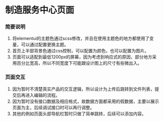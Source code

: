 # 制造服务中心页面

### 简要说明

1. 将elementui的主题色通过scss修改，并且在使用主题色的地方都使用了变量，可以通过配置更换主题。
2. 首页上半部背景色通过css控制，可以配置为颜色，也可以配置为图片。
3. 页面可以适配到最低1200px的屏幕，因为考虑到响应式的原因，部分地方采用百分比宽高，所以不同宽度下可能跟设计图上的尺寸有些微出入。

### 页面交互

1. 因为暂时不清楚真实产品的交互逻辑，所以设计为上传后跳转到文件列表，提交后再进入编辑的流程。
2. 因为暂时没有接口数据及相应格式，故数据方面都采用的假数据，主要以展示页面为主，后续调试接口时可以再行调整。
3. 其他的例如页面头部导航栏暂时只做了简单跳转，后续可以添加内容。

